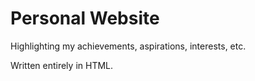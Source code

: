 # Personal Website

Highlighting my achievements, aspirations, interests, etc.

Written entirely in HTML.